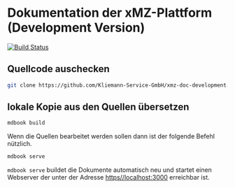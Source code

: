 # Dokumentation der xMZ-Plattform (Development Version)

[![Build Status](https://travis-ci.org/Kliemann-Service-GmbH/xmz-doc-development.svg?branch=development)](https://travis-ci.org/Kliemann-Service-GmbH/xmz-doc-development)

## Quellcode auschecken

```bash
git clone https://github.com/Kliemann-Service-GmbH/xmz-doc-development.git
```


## lokale Kopie aus den Quellen übersetzen

```bash
mdbook build
```

Wenn die Quellen bearbeitet werden sollen dann ist der folgende Befehl nützlich.

```bash
mdbook serve
```

`mdbook serve` buildet die Dokumente automatisch neu und startet einen Webserver
der unter der Adresse [https//localhost:3000](http://localhost:3000) erreichbar
ist.


